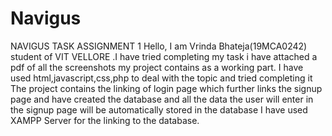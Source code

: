 # Navigus
NAVIGUS TASK ASSIGNMENT 1
Hello, I am Vrinda Bhateja(19MCA0242) student of VIT VELLORE .I have tried completing my task i have attached a pdf of all the screenshots 
my project contains as a working part.
I have used html,javascript,css,php to deal with the topic and tried completing it 
The project contains the linking of login page which further links the signup page and have created the database and all the data the user will
enter in the signup page will be automatically stored in the database I have used XAMPP Server for the linking to the database.
